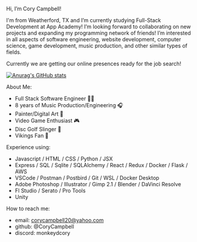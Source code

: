 Hi, I’m Cory Campbell! 

I'm from Weatherford, TX and I’m currently studying Full-Stack Development at App Academy! 
I’m looking forward to collaborating on new projects and expanding my programming network of friends!
I’m interested in all aspects of software engineering, website development, 
computer science, game development, music production, and other similar types of fields.
  
Currently we are getting our online presences ready for the job search!

[![Anurag's GitHub stats](https://github-readme-stats.vercel.app/api?username=corycampbell)](https://github.com/anuraghazra/github-readme-stats)

About Me:
  - Full Stack Software Engineer 👨‍💻
  - 8 years of Music Production/Engineering 🎧
  - Painter/Digital Art 🎨
  - Video Game Enthusiast 🎮
  - Disc Golf Slinger 🌳
  - Vikings Fan 🏈

Experience using:
  - Javascript / HTML / CSS / Python / JSX
  - Express / SQL / Sqlite / SQLAlchemy / React / Redux / Docker / Flask / AWS
  - VSCode / Postman / Postbird / Git / WSL / Docker Desktop
  - Adobe Photoshop / Illustrator / Gimp 2.1 / Blender / DaVinci Resolve
  - Fl Studio / Serato / Pro Tools
  - Unity

How to reach me:
  - email: corycampbell20@yahoo.com
  - github: @CoryCampbell
  - discord: monkeydcory

<!---
CoryCampbell/CoryCampbell is a ✨ special ✨ repository because its `README.md` (this file) appears on your GitHub profile.
You can click the Preview link to take a look at your changes.
--->
